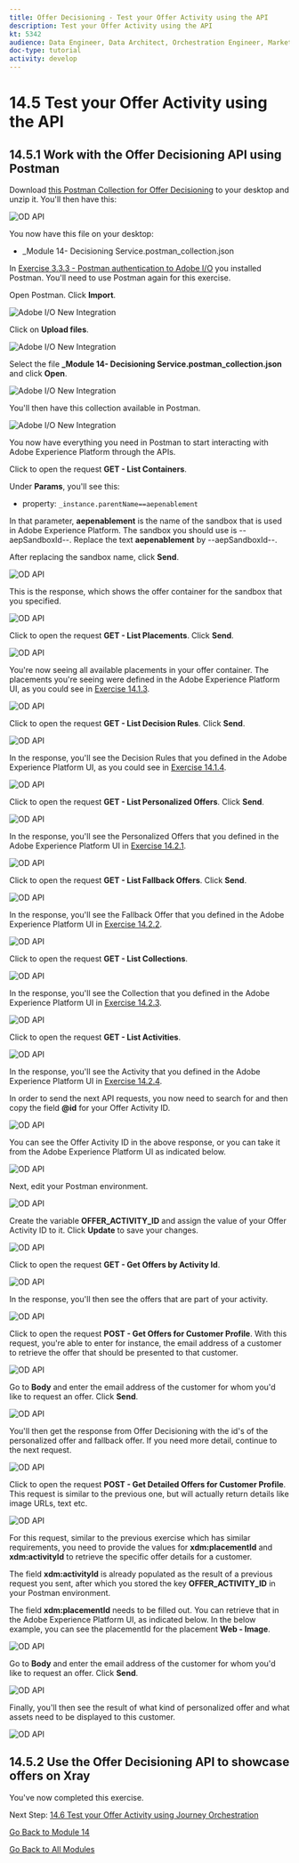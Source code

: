 ```yaml
---
title: Offer Decisioning - Test your Offer Activity using the API
description: Test your Offer Activity using the API
kt: 5342
audience: Data Engineer, Data Architect, Orchestration Engineer, Marketer
doc-type: tutorial
activity: develop
---
```



# 14.5 Test your Offer Activity using the API

## 14.5.1 Work with the Offer Decisioning API using Postman

Download [this Postman Collection for Offer Decisioning](./../../assets/postman/postman_module14_offer-decisioning.zip) to your desktop and unzip it. You'll then have this:

![OD API](./images/unzip.png)

You now have this file on your desktop:

- \_Module 14- Decisioning Service.postman_collection.json

In [Exercise 3.3.3 - Postman authentication to Adobe I/O](./../../modules/module3/ex3.md) you installed Postman. You'll need to use Postman again for this exercise.

Open Postman. Click **Import**.

![Adobe I/O New Integration](./images/postmanui.png)

Click on **Upload files**.

![Adobe I/O New Integration](./images/pm1.png)

Select the file **_Module 14- Decisioning Service.postman_collection.json** and click **Open**.

![Adobe I/O New Integration](./images/pm2.png)

You'll then have this collection available in Postman.

![Adobe I/O New Integration](./images/pm3.png)

You now have everything you need in Postman to start interacting with Adobe Experience Platform through the APIs.

Click to open the request **GET - List Containers**. 

Under **Params**, you'll see this: 

- property: `_instance.parentName==aepenablement`

In that parameter, **aepenablement** is the name of the sandbox that is used in Adobe Experience Platform. The sandbox you should use is --aepSandboxId--. Replace the text **aepenablement** by --aepSandboxId--.

After replacing the sandbox name, click **Send**.

![OD API](./images/api2.png)

This is the response, which shows the offer container for the sandbox that you specified.

![OD API](./images/api3.png)

Click to open the request **GET - List Placements**. Click **Send**.

![OD API](./images/api4.png)

You're now seeing all available placements in your offer container. The placements you're seeing were defined in the Adobe Experience Platform UI, as you could see in [Exercise 14.1.3](./ex1.md).

![OD API](./images/api5.png)

Click to open the request **GET - List Decision Rules**. Click **Send**.

![OD API](./images/api6.png)

In the response, you'll see the Decision Rules that you defined in the Adobe Experience Platform UI, as you could see in [Exercise 14.1.4](./ex1.md).

![OD API](./images/api7.png)

Click to open the request **GET - List Personalized Offers**. Click **Send**.

![OD API](./images/api8.png)

In the response, you'll see the Personalized Offers that you defined in the Adobe Experience Platform UI in [Exercise 14.2.1](./ex2.md).

![OD API](./images/api9.png)

Click to open the request **GET - List Fallback Offers**. Click **Send**.

![OD API](./images/api10.png)

In the response, you'll see the Fallback Offer that you defined in the Adobe Experience Platform UI in [Exercise 14.2.2](./ex2.md).

![OD API](./images/api11.png)

Click to open the request **GET - List Collections**.

![OD API](./images/api12.png)

In the response, you'll see the Collection that you defined in the Adobe Experience Platform UI in [Exercise 14.2.3](./ex2.md).

![OD API](./images/api13.png)

Click to open the request **GET - List Activities**.

![OD API](./images/api14.png)

In the response, you'll see the Activity that you defined in the Adobe Experience Platform UI in [Exercise 14.2.4](./ex2.md).

In order to send the next API requests, you now need to search for and then copy the field **@id** for your Offer Activity ID. 

![OD API](./images/api15.png)

You can see the Offer Activity ID in the above response, or you can take it from the Adobe Experience Platform UI as indicated below. 

![OD API](./images/api15a.png)

Next, edit your Postman environment.

![OD API](./images/api16.png)

Create the variable **OFFER_ACTIVITY_ID** and assign the value of your Offer Activity ID to it. Click **Update** to save your changes.

![OD API](./images/api17.png)

Click to open the request **GET - Get Offers by Activity Id**. 

![OD API](./images/api18.png)

In the response, you'll then see the offers that are part of your activity.

![OD API](./images/api19.png)

Click to open the request **POST - Get Offers for Customer Profile**. With this request, you're able to enter for instance, the email address of a customer to retrieve the offer that should be presented to that customer.

![OD API](./images/api20.png)

Go to **Body** and enter the email address of the customer for whom you'd like to request an offer. Click **Send**.

![OD API](./images/api21.png)

You'll then get the response from Offer Decisioning with the id's of the personalized offer and fallback offer. If you need more detail, continue to the next request.

![OD API](./images/api22.png)

Click to open the request **POST - Get Detailed Offers for Customer Profile**. This request is similar to the previous one, but will actually return details like image URLs, text etc.

![OD API](./images/api23.png)

For this request, similar to the previous exercise which has similar requirements, you need to provide the values for **xdm:placementId** and **xdm:activityId** to retrieve the specific offer details for a customer.

The field **xdm:activityId** is already populated as the result of a previous request you sent, after which you stored the key **OFFER_ACTIVITY_ID** in your Postman environment.

The field **xdm:placementId** needs to be filled out. You can retrieve that in the Adobe Experience Platform UI, as indicated below. In the below example, you can see the placementId for the placement **Web - Image**.

![OD API](./images/placementid.png)

Go to **Body** and enter the email address of the customer for whom you'd like to request an offer. Click **Send**.

![OD API](./images/api24.png)

Finally, you'll then see the result of what kind of personalized offer and what assets need to be displayed to this customer.

![OD API](./images/api25.png)


## 14.5.2 Use the Offer Decisioning API to showcase offers on Xray


You've now completed this exercise.

Next Step: [14.6 Test your Offer Activity using Journey Orchestration](./ex6.md)

[Go Back to Module 14](./offer-decisioning.md)

[Go Back to All Modules](./../../overview.md)